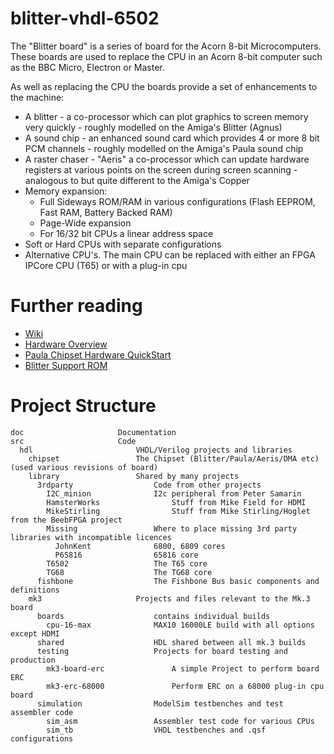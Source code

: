 # blitter-vhdl-6502

The "Blitter board" is a series of board for the Acorn 8-bit Microcomputers. These
boards are used to replace the CPU in an Acorn 8-bit computer such as the BBC Micro,
Electron or Master. 

As well as replacing the CPU the boards provide a set of enhancements to the machine:
- A blitter - a co-processor which can plot graphics to screen memory very quickly - roughly modelled on the Amiga's Blitter (Agnus)
- A sound chip - an enhanced sound card which provides 4 or more 8 bit PCM channels - roughly modelled on the Amiga's Paula sound chip
- A raster chaser - "Aeris" a co-processor which can update hardware registers at various points on the screen during screen scanning - analogous to but quite different to the Amiga's Copper
- Memory expansion:
	- Full Sideways ROM/RAM in various configurations (Flash EEPROM, Fast RAM, Battery Backed RAM)
	- Page-Wide expansion
	- For 16/32 bit CPUs a linear address space
- Soft or Hard CPUs with separate configurations
- Alternative CPU's. The main CPU can be replaced with either an FPGA IPCore CPU (T65) or with a plug-in cpu

# Further reading

*	[Wiki](https://github.com/dominicbeesley/blitter-vhdl-6502/wiki)
*	[Hardware Overview](doc/hardware-overview-mk3.md)
*	[Paula Chipset Hardware QuickStart](doc/sound.md)
*	[Blitter Support ROM](https://github.com/dominicbeesley/blitter-support-rom)

# Project Structure

	doc						Documentation
	src						Code
	  hdl						VHDL/Verilog projects and libraries
	    chipset					The Chipset (Blitter/Paula/Aeris/DMA etc) (used various revisions of board)
	    library					Shared by many projects
	      3rdparty					Code from other projects
	      	I2C_minion				I2c peripheral from Peter Samarin
	        HamsterWorks				Stuff from Mike Field for HDMI
	        MikeStirling				Stuff from Mike Stirling/Hoglet from the BeebFPGA project
	        Missing					Where to place missing 3rd party libraries with incompatible licences
	          JohnKent				6800, 6809 cores
	          P65816				65816 core
	        T6502					The T65 core
	        TG68					The TG68 core
	      fishbone					The Fishbone Bus basic components and definitions
	    mk3						Projects and files relevant to the Mk.3 board
	      boards					contains individual builds
	      	cpu-16-max				MAX10 16000LE build with all options except HDMI
	      shared					HDL shared between all mk.3 builds
	      testing					Projects for board testing and production
	        mk3-board-erc				A simple Project to perform board ERC  
	        mk3-erc-68000				Perform ERC on a 68000 plug-in cpu board
	      simulation				ModelSim testbenches and test assembler code
	      	sim_asm					Assembler test code for various CPUs
	      	sim_tb					VHDL testbenches and .qsf configurations
	      	
